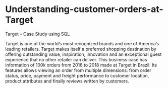 # Understanding-customer-orders-at-Target

Target – Case Study using SQL <br>

Target is one of the world’s most recognized brands and one of America’s leading 
retailers. Target makes itself a preferred shopping destination by offering 
outstanding value, inspiration, innovation and an exceptional guest experience 
that no other retailer can deliver.
This business case has information of 100k orders from 2016 to 2018 made at 
Target in Brazil. Its features allows viewing an order from multiple dimensions: 
from order status, price, payment and freight performance to customer location, 
product attributes and finally reviews written by customers.
